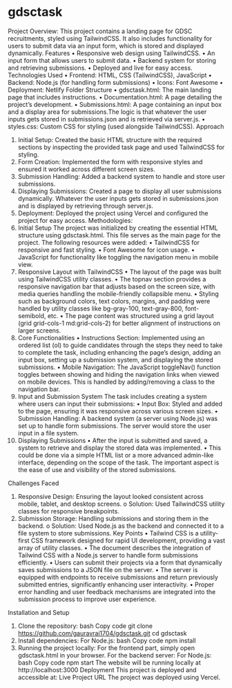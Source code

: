 # gdsctask
Project Overview:
This project contains a landing page for GDSC recruitments, styled using TailwindCSS. It also includes functionality for users to submit data via an input form, which is stored and displayed dynamically.
Features
•	Responsive web design using TailwindCSS.
•	An input form that allows users to submit data.
•	Backend system for storing and retrieving submissions.
•	Deployed and live for easy access.
Technologies Used
•	Frontend: HTML, CSS (TailwindCSS), JavaScript
•	Backend: Node.js (for handling form submissions)
•	Icons: Font Awesome
•	Deployment: Netlify
Folder Structure
•	gdsctask.html: The main landing page that includes instructions.
•	Documentation.html: A page detailing the project’s development.
•	Submissions.html: A page containing an input box and a display area for submissions.The logic is that whatever the user inputs gets stored in submissions.json and is retrieved via server.js.
•	styles.css: Custom CSS for styling (used alongside TailwindCSS).
Approach
1.	Initial Setup: Created the basic HTML structure with the required sections by inspecting the provided task page and used TailwindCSS for styling.
2.	Form Creation: Implemented the form with responsive styles and ensured it worked across different screen sizes.
3.	Submission Handling: Added a backend system to handle and store user submissions.
4.	Displaying Submissions: Created a page to display all user submissions dynamically. Whatever the user inputs gets stored in submissions.json and is displayed by retrieving through server.js.
5.	Deployment: Deployed the project using Vercel and configured the project for easy access.
Methodologies:
1. Initial Setup
The project was initialized by creating the essential HTML structure using gdsctask.html. This file serves as the main page for the project. The following resources were added:
•	TailwindCSS for responsive and fast styling.
•	Font Awesome for icon usage.
•	JavaScript for functionality like toggling the navigation menu in mobile view.
2. Responsive Layout with TailwindCSS
•	The layout of the page was built using TailwindCSS utility classes.
•	The topnav section provides a responsive navigation bar that adjusts based on the screen size, with media queries handling the mobile-friendly collapsible menu.
•	Styling such as background colors, text colors, margins, and padding were handled by utility classes like bg-gray-100, text-gray-800, font-semibold, etc.
•	The page content was structured using a grid layout (grid grid-cols-1 md:grid-cols-2) for better alignment of instructions on larger screens.
3. Core Functionalities
•	Instructions Section: Implemented using an ordered list (ol) to guide candidates through the steps they need to take to complete the task, including enhancing the page’s design, adding an input box, setting up a submission system, and displaying the stored submissions.
•	Mobile Navigation: The JavaScript toggleNav() function toggles between showing and hiding the navigation links when viewed on mobile devices. This is handled by adding/removing a class to the navigation bar.
4. Input and Submission System
The task includes creating a system where users can input their submissions:
•	Input Box: Styled and added to the page, ensuring it was responsive across various screen sizes.
•	Submission Handling: A backend system (a server using Node.js) was set up to handle form submissions. The server would store the user input in a file system.
5. Displaying Submissions
•	After the input is submitted and saved, a system to retrieve and display the stored data was implemented.
•	This could be done via a simple HTML list or a more advanced admin-like interface, depending on the scope of the task. The important aspect is the ease of use and visibility of the stored submissions.

Challenges Faced
1.	Responsive Design: Ensuring the layout looked consistent across mobile, tablet, and desktop screens.
o	Solution: Used TailwindCSS utility classes for responsive breakpoints.
2.	Submission Storage: Handling submissions and storing them in the backend.
o	Solution: Used Node.js as the backend and connected it to a file system to store submissions.
Key Points
•	Tailwind CSS is a utility-first CSS framework designed for rapid UI development, providing a vast array of utility classes.
•	The document describes the integration of Tailwind CSS with a Node.js server to handle form submissions efficiently.
•	Users can submit their projects via a form that dynamically saves submissions to a JSON file on the server.
•	The server is equipped with endpoints to receive submissions and return previously submitted entries, significantly enhancing user interactivity.
•	Proper error handling and user feedback mechanisms are integrated into the submission process to improve user experience.


Installation and Setup
1. Clone the repository:
bash
Copy code
git clone https://github.com/gauravrai1704/gdsctask.git
cd gdsctask
2. Install dependencies:
For Node.js:
bash
Copy code
npm install
3. Running the project locally:
For the frontend part, simply open gdsctask.html in your browser.
For the backend server:
For Node.js:
bash
Copy code
npm start
The website will be running locally at http://localhost:3000
Deployment
This project is deployed and accessible at:
Live Project URL
The project was deployed using Vercel. 


